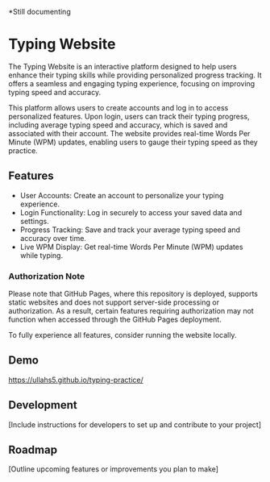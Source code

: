*Still documenting

# Typing Website

The Typing Website is an interactive platform designed to help users enhance their typing skills while providing personalized progress tracking. It offers a seamless and engaging typing experience, focusing on improving typing speed and accuracy. 

This platform allows users to create accounts and log in to access personalized features. Upon login, users can track their typing progress, including average typing speed and accuracy, which is saved and associated with their account. The website provides real-time Words Per Minute (WPM) updates, enabling users to gauge their typing speed as they practice.

## Features

- User Accounts: Create an account to personalize your typing experience.
- Login Functionality: Log in securely to access your saved data and settings.
- Progress Tracking: Save and track your average typing speed and accuracy over time.
- Live WPM Display: Get real-time Words Per Minute (WPM) updates while typing.

### Authorization Note

Please note that GitHub Pages, where this repository is deployed, supports static websites and does not support server-side processing or authorization. As a result, certain features requiring authorization may not function when accessed through the GitHub Pages deployment.

To fully experience all features, consider running the website locally. 

## Demo

https://ullahs5.github.io/typing-practice/

## Development

[Include instructions for developers to set up and contribute to your project]

## Roadmap

[Outline upcoming features or improvements you plan to make]

